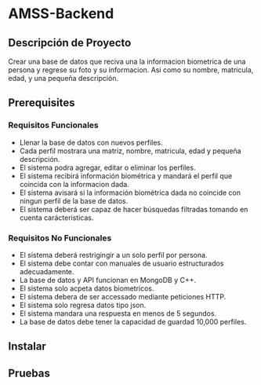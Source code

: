 # AMSS-Backend
## Descripción de Proyecto
Crear una base de datos que reciva una la informacion biometrica de una persona y regrese su foto y su informacion. Asi como su nombre, matricula, edad, y una pequeña descripción.
## Prerequisites
### Requisitos Funcionales
- Llenar la base de datos con nuevos perfiles.
- Cada perfil mostrara una matriz, nombre, matricula, edad y pequeña descripción.
- El sistema podra agregar, editar o eliminar los perfiles.
- El sistema recibirá información biométrica y mandará el perfil que coincida con la informacion dada.
- El sistema avisará si la información biométrica dada no coincide con ningun perfil de la base de datos.
- El sistema deberá ser capaz de hacer búsquedas filtradas tomando en cuenta carácteristicas.
### Requisitos No Funcionales
- El sistema deberá restrigingir a un solo perfil por persona.
- El sistema debe contar con manuales de usuario estructurados adecuadamente.
- La base de datos y API funcionan en MongoDB y C++.
- El sistema solo acpeta datos biometricos.
- El sistema debera de ser accessado mediante peticiones HTTP.
- El sistema solo regresa datos tipo json.
- El sistema mandara una respuesta en menos de 5 segundos.
- La base de datos debe tener la capacidad de guardad 10,000 perfiles.
## Instalar
## Pruebas
